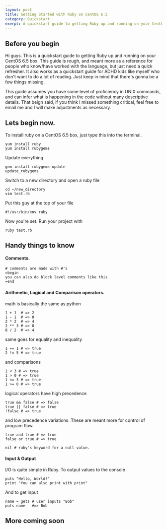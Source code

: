 ```yaml
---
layout: post
title: Getting Started with Ruby on CentOS 6.5
category: Quickstart
exerpt: A quickstart guide to getting Ruby up and running on your CentOS 6.5 box.
---
```


## Before you begin

Hi guys. This is a quickstart guide to getting Ruby up and running on your CentOS 6.5 box. This guide is rough, and meant more as a reference for people who know/have worked with the language, but just need a quick refresher. It also works as a quickstart guide for ADHD kids like myself who don't want to do a lot of reading. Just keep in mind that there's gonna be a few things missing.

This guide assumes you have some level of proficiency in UNIX commands, and can infer what is happening in the code without many descriptive details. That beign said, if you think I missed something critical, feel free to email me and I will make adjustments as necessary.

## Lets begin now.

To install ruby on a CentOS 6.5 box, just type this into the terminal.

    yum install ruby
    yum install rubygems
    
Update everything

    gem install rubygems-update
    update_rubygems
    
Switch to a new directory and open a ruby file

    cd ~/new_directory
    vim test.rb
    
Put this guy at the top of your file

    #!/usr/bin/env ruby
    
Now you're set. Run your project with

    ruby test.rb
    
## Handy things to know

#### Comments.

    # comments are made with #'s
    =begin
    you can also do block level comments like this
    =end
    
#### Arithmetic, Logical and Comparison operators.

math is basically the same as python

    1 + 1  # => 2 
    1 - 1  # => 0
    2 * 2  # => 4
    2 ** 3 # => 8
    8 / 2  # => 4
    
same goes for equality and inequality

    1 == 1 # => true
    2 != 5 # => true
    
and comparisons

    1 < 3 # => true
    1 > 0 # => true
    1 <= 3 # => true
    1 >= 0 # => true
    
logical operators have high precedence

    true && false # => false
    true || false # => true
    !false # => true
    
and low precedence variations. These are meant more for control of program flow.

    true and true # => true
    false or true # => true
    
    nil # ruby's keyword for a null value.
   
#### Input & Output

I/O is quite simple in Ruby. To output values to the console

    puts "Hello, World!"
    print "You can also print with print"

And to get input

    name = gets # user inputs "Bob"
    puts name   #=> Bob

## More coming soon
